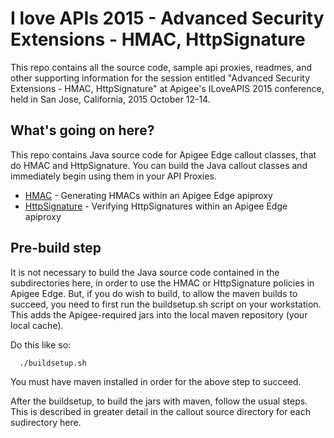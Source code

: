 # I love APIs 2015 - Advanced Security Extensions - HMAC, HttpSignature

This repo contains all the source code, sample api proxies, readmes, and other supporting information for the session entitled "Advanced Security Extensions - HMAC, HttpSignature" at Apigee's ILoveAPIS 2015 conference, held in San Jose, California, 2015 October 12-14.


## What's going on here?

This repo contains Java source code for Apigee Edge callout classes, that do HMAC and HttpSignature.  You can build the Java callout classes and immediately begin using them in your API Proxies.

- [HMAC](hmac) - Generating HMACs within an Apigee Edge apiproxy
- [HttpSignature](httpsig) - Verifying HttpSignatures within an Apigee Edge apiproxy


## Pre-build step

It is not necessary to build the Java source code contained in the subdirectories here, in order to use the HMAC or HttpSignature policies in Apigee Edge.  But, if you do wish to build, to allow the maven builds to succeed, you need to first run the buildsetup.sh script on your workstation. This adds the Apigee-required jars into the local maven repository (your local cache).

Do this like so:

```
  ./buildsetup.sh
```

You must have maven installed in order for the above step to succeed.

After the buildsetup, to build the jars with maven, follow the usual
steps.  This is described in greater detail in the callout source
directory for each sudirectory here.
